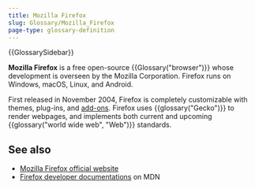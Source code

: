 ```yaml
---
title: Mozilla Firefox
slug: Glossary/Mozilla_Firefox
page-type: glossary-definition
---
```


{{GlossarySidebar}}

**Mozilla Firefox** is a free open-source {{Glossary("browser")}} whose development is overseen by the Mozilla Corporation. Firefox runs on Windows, macOS, Linux, and Android.

First released in November 2004, Firefox is completely customizable with themes, plug-ins, and [add-ons](/en-US/docs/Mozilla/Add-ons). Firefox uses {{glossary("Gecko")}} to render webpages, and implements both current and upcoming {{glossary("world wide web", "Web")}} standards.

## See also

- [Mozilla Firefox official website](https://www.mozilla.org/en-US/firefox/)
- [Firefox developer documentations](/en-US/docs/Mozilla/Firefox) on MDN
